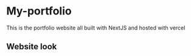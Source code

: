 # My-portfolio
This is the portfolio website all built with NextJS and hosted with vercel
## Website look

